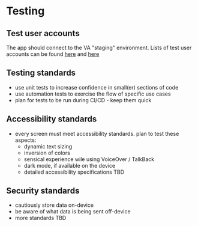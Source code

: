 # Testing

## Test user accounts
The app should connect to the VA "staging" environment. Lists of test user accounts can be found [here](https://github.com/department-of-veterans-affairs/vets-api-clients/blob/master/test_accounts.md) and [here](https://github.com/department-of-veterans-affairs/va.gov-team-sensitive/blob/master/Administrative/vagov-users/staging-test-accounts-vaos.md)

## Testing standards
* use unit tests to increase confidence in small(er) sections of code
* use automation tests to exercise the flow of specific use cases
* plan for tests to be run during CI/CD - keep them quick

## Accessibility standards
* every screen must meet accessibility standards. plan to test these aspects:
  * dynamic text sizing
  * inversion of colors
  * sensical experience wile using VoiceOver / TalkBack
  * dark mode, if available on the device
  * detailed accessibility specifications TBD

## Security standards
* cautiously store data on-device
* be aware of what data is being sent off-device
* more standards TBD
